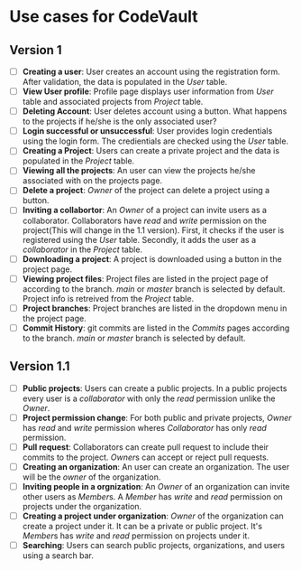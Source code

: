 # Use cases for **CodeVault**

## Version 1

- [ ] **Creating a user**: User creates an account using the registration form. After validation, the data is populated in the *User* table.
- [ ] **View User profile**: Profile page displays user information from *User* table and associated projects from *Project* table.
- [ ] **Deleting Account**: User deletes account using a button. What happens to the projects if he/she is the only associated user?
- [ ] **Login successful or unsuccessful**: User provides login credentials using the login form. The credientials are checked using the *User* table.
- [ ] **Creating a Project**: Users can create a private project and the data is populated in the *Project* table.
- [ ] **Viewing all the projects**: An user can view the projects he/she associated with on the projects page.
- [ ] **Delete a project**: *Owner* of the project can delete a project using a button.
- [ ] **Inviting a collabortor**: An *Owner* of a project can invite users as a collaborator. Collaborators have *read* and *write* permission on the project(This will change in the 1.1 version). First, it checks if the user is registered using the *User* table. Secondly, it adds the user as a *collaborator* in the *Project* table.
- [ ] **Downloading a project**: A project is downloaded using a button in the project page.
- [ ] **Viewing project files**: Project files are listed in the project page of according to the branch. *main* or *master* branch is selected by default. Project info is retreived from the *Project* table.
- [ ] **Project branches**: Project branches are listed in the dropdown menu in the project page.
- [ ] **Commit History**: git commits are listed in the *Commits* pages according to the branch. *main* or *master* branch is selected by default.

## Version 1.1

- [ ] **Public projects**: Users can create a public projects. In a public projects every user is a *collaborator* with only the *read* permission unlike the *Owner*.
- [ ] **Project permission change**: For both public and private projects, *Owner* has *read* and *write* permission wheres *Collaborator* has only *read* permission.
- [ ] **Pull request**: Collaborators can create pull request to include their commits to the project. *Owner*s can accept or reject pull requests.
- [ ] **Creating an organization**: An user can create an organization. The user will be the *owner* of the organization.
- [ ] **Inviting people in a orgnization**: An *Owner* of an organization can invite other users as *Member*s. A *Member* has *write* and *read* permission on projects under the organization.
- [ ] **Creating a project under organization**: *Owner* of the organization can create a project under it. It can be a private or public project. It's *Member*s has *write* and *read* permission on projects under it.
- [ ] **Searching**: Users can search public projects, organizations, and users using a search bar.
